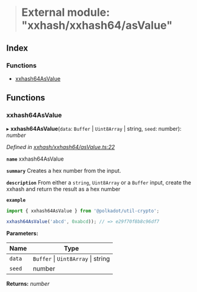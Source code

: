 > # External module: "xxhash/xxhash64/asValue"

## Index

### Functions

* [xxhash64AsValue](_xxhash_xxhash64_asvalue_.md#xxhash64asvalue)

## Functions

###  xxhash64AsValue

▸ **xxhash64AsValue**(`data`: `Buffer` | `Uint8Array` | string, `seed`: number): *number*

*Defined in [xxhash/xxhash64/asValue.ts:22](https://github.com/polkadot-js/common/blob/1555561/packages/util-crypto/src/xxhash/xxhash64/asValue.ts#L22)*

**`name`** xxhash64AsValue

**`summary`** Creates a hex number from the input.

**`description`** 
From either a `string`, `Uint8Array` or a `Buffer` input, create the xxhash and return the result as a hex number

**`example`** 
<BR>

```javascript
import { xxhash64AsValue } from '@polkadot/util-crypto';

xxhash64AsValue('abcd', 0xabcd)); // => e29f70f8b8c96df7
```

**Parameters:**

Name | Type |
------ | ------ |
`data` | `Buffer` \| `Uint8Array` \| string |
`seed` | number |

**Returns:** *number*